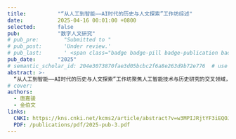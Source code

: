 ```yaml
---
title:          "“从人工到智能——AI时代的历史与人文探索”工作坊综述"
date:           2025-04-16 00:01:00 +0800
selected:       false
pub:            "数字人文研究"
# pub_pre:        "Submitted to "
# pub_post:       'Under review.'
# pub_last:       ' <span class="badge badge-pill badge-publication badge-success">Spotlight</span>'
pub_date:       "2025"
# semantic_scholar_id: 204e3073870fae3d05bcbc2f6a8e263d9b72e776  # use this to retrieve citation count
abstract: >-
  “从人工到智能——AI时代的历史与人文探索”工作坊聚焦人工智能技术与历史研究的交叉领域，系统探讨了数字史学的理论框架与实践路径。工作坊围绕大语言模型在史料分析、翻译及知识生产中的应用展开深入讨论，揭示了技术赋能下历史研究在效率提升与范式转型方面的潜力。尽管生成式人工智能能够加速文献处理与模式识别，但其“幻觉问题”与缺乏历史语境理解的局限性仍需警惕。圆桌讨论强调，技术应用应服务于学术创新而非替代人文思考，需通过跨学科合作解决数据质量、版权管理及研究主体性等挑战。人工智能可成为拓展历史研究广度的工具，但批判性思维与问题意识仍是学术深度的核心保障，未来需在技术整合与学科传统间寻求平衡。
# cover:
authors:
  - 唐嘉骏
  - 金伯文
links:
  CNKI: https://kns.cnki.net/kcms2/article/abstract?v=w3MPIJRjtYF3iEQOJeT7XMID7aJWEXHSoys599rM01UiHnydHF5FbMA6SZvbQFcNAsDs8nGP1YqdwXU9DNkUMv3ncepetD79XybVIgzA6ua8HvK0C4ybZdSLMCybG37vNcTvmiSPcIkQMXOxdnLLTgq52P9W8lzD-eRwiyJR8fzweier9oKKGZZBzJ0aJ87-d5bME0-Of1noDgSegFjDeA==&uniplatform=NZKPT&language=CHS
  PDF: /publications/pdf/2025-pub-3.pdf
---
```

